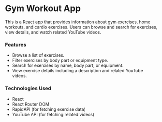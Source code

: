 <h1>Gym Workout App</h1>
<p >
  This is a React app that provides information about gym exercises, home workouts, and cardio exercises. Users can browse and search for exercises, view details, and watch related YouTube videos.
</p>
<h3>Features</h3>
 <ul>
        <li>Browse a list of exercises.</li>
        <li>Filter exercises by body part or equipment type.</li>
        <li>Search for exercises by name, body part, or equipment.</li>
        <li>View exercise details including a description and related YouTube videos.</li>
    </ul>

<h3>Technologies Used</h3>
  <ul>
        <li>React</li>
        <li>React Router DOM</li>
        <li>RapidAPI (for fetching exercise data)</li>
        <li>YouTube API (for fetching related videos)</li>
    </ul>
